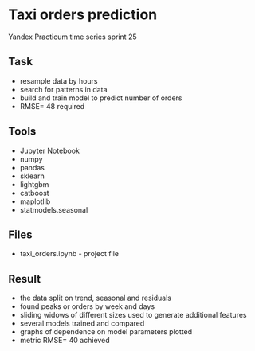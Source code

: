# Taxi orders prediction
Yandex Practicum time series sprint 25

## Task
- resample data by  hours
- search for patterns in data
- build and train model to predict number of orders
- RMSE= 48 required


## Tools
- Jupyter Notebook
- numpy 
- pandas
- sklearn
- lightgbm
- catboost
- maplotlib
- statmodels.seasonal

## Files
- taxi_orders.ipynb - project file


## Result
- the data split on trend, seasonal and residuals
- found peaks or orders by week and days
- sliding widows of different sizes used to generate additional features
- several models trained  and compared 
- graphs of dependence on model parameters plotted
- metric RMSE= 40 achieved 

